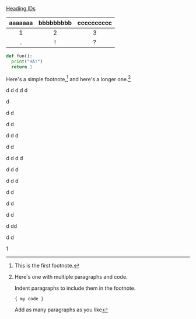 [Heading IDs](#1)

|aaaaaaa|bbbbbbbbb|cccccccccc|
|:---:|:---:|:---:|
|1|2|3|
|.|!|?|

```python
def fun():
  print("HA!")
  return 1
```

Here's a simple footnote,[^1] and here's a longer one.[^bignote]

[^1]: This is the first footnote.

[^bignote]: Here's one with multiple paragraphs and code.

    Indent paragraphs to include them in the footnote.

    `{ my code }`

    Add as many paragraphs as you like





d
d
d
d
d

d

d
d

d
d

d
d
d

d
d

d
d
d
d

d
d
d

d
d
d

d
d

d
d

d
d

d
dd

d
d

1
